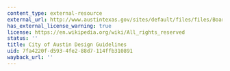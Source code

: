 ```yaml
---
content_type: external-resource
external_url: http://www.austintexas.gov/sites/default/files/files/Boards_and_Commissions/Design_Commission_urban_design_guidelines_for_austin.pdf
has_external_license_warning: true
license: https://en.wikipedia.org/wiki/All_rights_reserved
status: ''
title: City of Austin Design Guidelines
uid: 7fa4220f-d593-4fe2-88d7-114ffb310891
wayback_url: ''
---
```

